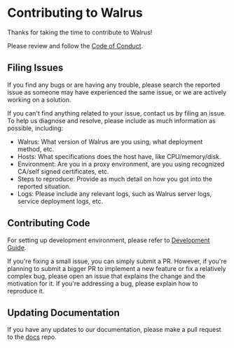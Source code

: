 # Contributing to Walrus

Thanks for taking the time to contribute to Walrus!

Please review and follow the [Code of Conduct](./CODE_OF_CONDUCT.md).

## Filing Issues

If you find any bugs or are having any trouble, please search the reported issue as someone may have experienced the same issue, or we are actively working on a solution.

If you can't find anything related to your issue, contact us by filing an issue. To help us diagnose and resolve, please include as much information as possible, including:

- Walrus: What version of Walrus are you using, what deployment method, etc.
- Hosts: What specifications does the host have, like CPU/memory/disk.
- Environment: Are you in a proxy environment, are you using recognized CA/self signed certificates, etc.
- Steps to reproduce: Provide as much detail on how you got into the reported situation.
- Logs: Please include any relevant logs, such as Walrus server logs, service deployment logs, etc.

## Contributing Code

For setting up development environment, please refer to [Development Guide](./DEVELOPMENT.md).

If you're fixing a small issue, you can simply submit a PR. However, if you're planning to submit a bigger PR to implement a new feature or fix a relatively complex bug, please open an issue that explains the change and the motivation for it. If you're addressing a bug, please explain how to reproduce it.

## Updating Documentation

If you have any updates to our documentation, please make a pull request to the [docs](https://github.com/seal-io/docs) repo.